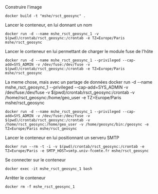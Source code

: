 Construire l'image

    docker build -t "mshe/rsct_geosync" .

Lancer le conteneur, en lui donnant un nom

    docker run -d --name mshe_rsct_geosync_1 -v $(pwd)/crontab/rsct_geosync:/crontab -e TZ=Europe/Paris mshe/rsct_geosync

Lancer le conteneur en lui permettant de charger le module fuse de l'hôte

    docker run -d --name mshe_rsct_geosync_1 --privileged --cap-add=SYS_ADMIN -v /dev/fuse:/dev/fuse -v $(pwd)/crontab/rsct_geosync:/crontab -e TZ=Europe/Paris mshe/rsct_geosync

La meme chose, mais avec un partage de données
    docker run -d --name mshe_rsct_geosync_1 --privileged --cap-add=SYS_ADMIN -v /dev/fuse:/dev/fuse -v $(pwd)/crontab/rsct_geosync:/crontab -v /home/rsct_geosync:/home/geo_user -e TZ=Europe/Paris mshe/rsct_geosync

    docker run -d --name mshe_rsct_geosync_1 --privileged --cap-add=SYS_ADMIN -v /dev/fuse:/dev/fuse -v $(pwd)/crontab/rsct_geosync:/crontab -v /home/rsct_geosync:/home/geo_user -v /home/geosync/bin:/geosync -e TZ=Europe/Paris mshe/rsct_geosync

Lancer le conteneur en lui positionnant un serveru SMTP

    docker run --rm -t -i -v $(pwd)/crontab/rsct_geosync:/crontab -e TZ=Europe/Paris -e SMTP_HOST=smtp.univ-fcomte.fr mshe/rsct_geosync

Se connecter sur le conteneur

    docker exec -it mshe_rsct_geosync_1 bash

Arrêter le conteneur

    docker rm -f mshe_rsct_geosync_1

